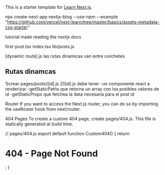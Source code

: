 This is a starter template for [Learn Next.js](https://nextjs.org/learn).

npx create-next-app nextjs-blog --use-npm --example "https://github.com/vercel/next-learn/tree/master/basics/assets-metadata-css-starter"

tutorial made reading the nextjs docs

first-post.tsx
index.tsx
lib/posts.js

[dynamic route].js
las rutas dinamicas van entre corchetes

## Rutas dinamcas

1)crear pages/posts/[id].js 2)[id].js debe tener
-un componente react a renderizar
-getStaticPaths que retorna un array con los posibles valores de id
-getStaticProps que fetchea la data necesaria para el post id

Router
If you want to access the Next.js router, you can do so by importing the useRouter hook from next/router.

404 Pages
To create a custom 404 page, create pages/404.js. This file is statically generated at build time.

// pages/404.js
export default function Custom404() {
return <h1>404 - Page Not Found</h1>;
}

